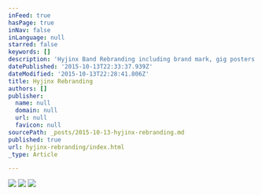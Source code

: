 ```yaml
---
inFeed: true
hasPage: true
inNav: false
inLanguage: null
starred: false
keywords: []
description: 'Hyjinx Band Rebranding including brand mark, gig posters and details slips.'
datePublished: '2015-10-13T22:33:37.939Z'
dateModified: '2015-10-13T22:28:41.806Z'
title: Hyjinx Rebranding
authors: []
publisher:
  name: null
  domain: null
  url: null
  favicon: null
sourcePath: _posts/2015-10-13-hyjinx-rebranding.md
published: true
url: hyjinx-rebranding/index.html
_type: Article

---
```

![](https://the-grid-user-content.s3-us-west-2.amazonaws.com/bdb37153-ef6b-4aee-b0fb-b3902c1828f8.jpg)
![](https://the-grid-user-content.s3-us-west-2.amazonaws.com/0db8c0c3-83a2-4abd-9240-dd5e1eb8e8b6.jpg)
![](https://the-grid-user-content.s3-us-west-2.amazonaws.com/7b2a17df-59d2-43cc-acc4-9daccaca3ebb.jpg)